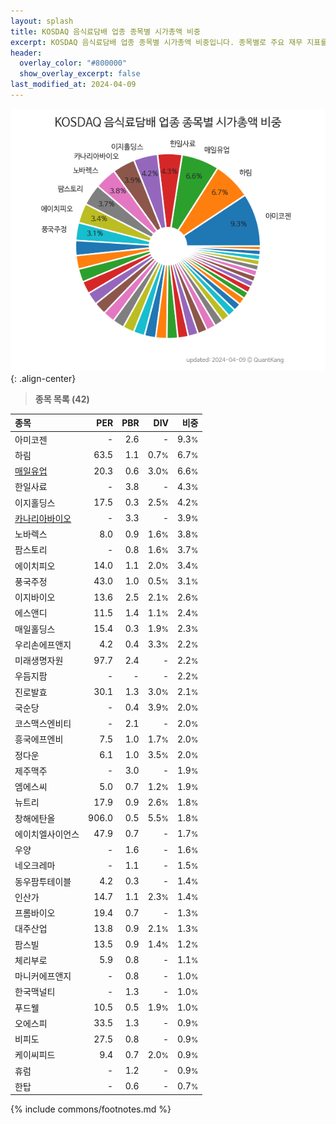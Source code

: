 ```yaml
---
layout: splash
title: KOSDAQ 음식료담배 업종 종목별 시가총액 비중
excerpt: KOSDAQ 음식료담배 업종 종목별 시가총액 비중입니다. 종목별로 주요 재무 지표를 함께 표시합니다.
header:
  overlay_color: "#800000"
  show_overlay_excerpt: false
last_modified_at: 2024-04-09
---
```



![KOSDAQ 음식료담배 업종 종목별 시가총액 비중](/stats/sector/images/kosdaq_업종_음식료담배_종목.png){: .align-center}


> **종목 목록 (42)**<a id="list"></a>

| **종목** | **PER** | **PBR** | **DIV** | **비중** |
| :------- | ------: | ------: | ------: | -------: |
| 아미코젠 | - | 2.6 | - | 9.3<small>%</small> |
| 하림 | 63.5 | 1.1 | 0.7<small>%</small> | 6.7<small>%</small> |
| [매일유업](/267980/) | 20.3 | 0.6 | 3.0<small>%</small> | 6.6<small>%</small> |
| 한일사료 | - | 3.8 | - | 4.3<small>%</small> |
| 이지홀딩스 | 17.5 | 0.3 | 2.5<small>%</small> | 4.2<small>%</small> |
| [카나리아바이오](/016790/) | - | 3.3 | - | 3.9<small>%</small> |
| 노바렉스 | 8.0 | 0.9 | 1.6<small>%</small> | 3.8<small>%</small> |
| 팜스토리 | - | 0.8 | 1.6<small>%</small> | 3.7<small>%</small> |
| 에이치피오 | 14.0 | 1.1 | 2.0<small>%</small> | 3.4<small>%</small> |
| 풍국주정 | 43.0 | 1.0 | 0.5<small>%</small> | 3.1<small>%</small> |
| 이지바이오 | 13.6 | 2.5 | 2.1<small>%</small> | 2.6<small>%</small> |
| 에스앤디 | 11.5 | 1.4 | 1.1<small>%</small> | 2.4<small>%</small> |
| 매일홀딩스 | 15.4 | 0.3 | 1.9<small>%</small> | 2.3<small>%</small> |
| 우리손에프앤지 | 4.2 | 0.4 | 3.3<small>%</small> | 2.2<small>%</small> |
| 미래생명자원 | 97.7 | 2.4 | - | 2.2<small>%</small> |
| 우듬지팜 | - | - | - | 2.2<small>%</small> |
| 진로발효 | 30.1 | 1.3 | 3.0<small>%</small> | 2.1<small>%</small> |
| 국순당 | - | 0.4 | 3.9<small>%</small> | 2.0<small>%</small> |
| 코스맥스엔비티 | - | 2.1 | - | 2.0<small>%</small> |
| 흥국에프엔비 | 7.5 | 1.0 | 1.7<small>%</small> | 2.0<small>%</small> |
| 정다운 | 6.1 | 1.0 | 3.5<small>%</small> | 2.0<small>%</small> |
| 제주맥주 | - | 3.0 | - | 1.9<small>%</small> |
| 엠에스씨 | 5.0 | 0.7 | 1.2<small>%</small> | 1.9<small>%</small> |
| 뉴트리 | 17.9 | 0.9 | 2.6<small>%</small> | 1.8<small>%</small> |
| 창해에탄올 | 906.0 | 0.5 | 5.5<small>%</small> | 1.8<small>%</small> |
| 에이치엘사이언스 | 47.9 | 0.7 | - | 1.7<small>%</small> |
| 우양 | - | 1.6 | - | 1.6<small>%</small> |
| 네오크레마 | - | 1.1 | - | 1.5<small>%</small> |
| 동우팜투테이블 | 4.2 | 0.3 | - | 1.4<small>%</small> |
| 인산가 | 14.7 | 1.1 | 2.3<small>%</small> | 1.4<small>%</small> |
| 프롬바이오 | 19.4 | 0.7 | - | 1.3<small>%</small> |
| 대주산업 | 13.8 | 0.9 | 2.1<small>%</small> | 1.3<small>%</small> |
| 팜스빌 | 13.5 | 0.9 | 1.4<small>%</small> | 1.2<small>%</small> |
| 체리부로 | 5.9 | 0.8 | - | 1.1<small>%</small> |
| 마니커에프앤지 | - | 0.8 | - | 1.0<small>%</small> |
| 한국맥널티 | - | 1.3 | - | 1.0<small>%</small> |
| 푸드웰 | 10.5 | 0.5 | 1.9<small>%</small> | 1.0<small>%</small> |
| 오에스피 | 33.5 | 1.3 | - | 0.9<small>%</small> |
| 비피도 | 27.5 | 0.8 | - | 0.9<small>%</small> |
| 케이씨피드 | 9.4 | 0.7 | 2.0<small>%</small> | 0.9<small>%</small> |
| 휴럼 | - | 1.2 | - | 0.9<small>%</small> |
| 한탑 | - | 0.6 | - | 0.7<small>%</small> |

{% include commons/footnotes.md %}